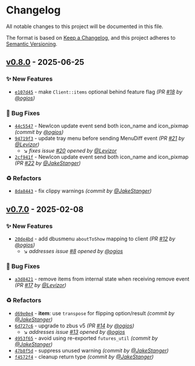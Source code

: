 # Changelog
All notable changes to this project will be documented in this file.

The format is based on [Keep a Changelog](https://keepachangelog.com/en/1.0.0/),
and this project adheres to [Semantic Versioning](https://semver.org/spec/v2.0.0.html).

## [v0.8.0] - 2025-06-25
### :sparkles: New Features
- [`e107d45`](https://github.com/JakeStanger/system-tray/commit/e107d45a97c3c5e7d8d459c0d00e172132b19d2b) - make `Client::items` optional behind feature flag *(PR [#18](https://github.com/JakeStanger/system-tray/pull/18) by [@ogios](https://github.com/ogios))*

### :bug: Bug Fixes
- [`44c5547`](https://github.com/JakeStanger/system-tray/commit/44c5547bc52e76534d4262e9d63abe3404af392d) - NewIcon update event send both icon_name and icon_pixmap *(commit by [@ogios](https://github.com/ogios))*
- [`94719f3`](https://github.com/JakeStanger/system-tray/commit/94719f3d975e90105074a4f8d690e8586693e2b2) - update tray menu before sending MenuDiff event *(PR [#21](https://github.com/JakeStanger/system-tray/pull/21) by [@Levizor](https://github.com/Levizor))*
  - :arrow_lower_right: *fixes issue [#20](https://github.com/JakeStanger/system-tray/issues/20) opened by [@Levizor](https://github.com/Levizor)*
- [`2cf941f`](https://github.com/JakeStanger/system-tray/commit/2cf941fc8e4ee34cb66a833ba477f94496eb6db6) - NewIcon update event send both icon_name and icon_pixmap *(PR [#22](https://github.com/JakeStanger/system-tray/pull/22) by [@JakeStanger](https://github.com/JakeStanger))*

### :recycle: Refactors
- [`8da8443`](https://github.com/JakeStanger/system-tray/commit/8da8443fa8e82c5c7c7da7fc3de376e03b10dca1) - fix clippy warnings *(commit by [@JakeStanger](https://github.com/JakeStanger))*


## [v0.7.0] - 2025-02-08
### :sparkles: New Features
- [`20de4bd`](https://github.com/JakeStanger/system-tray/commit/20de4bd907f1fe72d30e0e140e88e52d684814dc) - add dbusmenu `aboutToShow` mapping to client *(PR [#12](https://github.com/JakeStanger/system-tray/pull/12) by [@ogios](https://github.com/ogios))*
  - :arrow_lower_right: *addresses issue [#8](https://github.com/JakeStanger/system-tray/issues/8) opened by [@ogios](https://github.com/ogios)*

### :bug: Bug Fixes
- [`a3d8421`](https://github.com/JakeStanger/system-tray/commit/a3d842136357b5a0a3976e46ed83d803797e768f) - remove items from internal state when receiving remove event *(PR [#17](https://github.com/JakeStanger/system-tray/pull/17) by [@Levizor](https://github.com/Levizor))*

### :recycle: Refactors
- [`d69e0e4`](https://github.com/JakeStanger/system-tray/commit/d69e0e4aa9d9b773377e8f1f7d345663decbd7d7) - **item**: use `transpose` for flipping option/result *(commit by [@JakeStanger](https://github.com/JakeStanger))*
- [`6d727c6`](https://github.com/JakeStanger/system-tray/commit/6d727c6dd7e174e374f6ef37ca4998c1348bc558) - upgrade to zbus v5 *(PR [#14](https://github.com/JakeStanger/system-tray/pull/14) by [@ogios](https://github.com/ogios))*
  - :arrow_lower_right: *addresses issue [#13](https://github.com/JakeStanger/system-tray/issues/13) opened by [@ogios](https://github.com/ogios)*
- [`4953f65`](https://github.com/JakeStanger/system-tray/commit/4953f65c6f7d5612eb21262622e3b8fafae36f58) - avoid using re-exported `futures_util` *(commit by [@JakeStanger](https://github.com/JakeStanger))*
- [`47b8f5d`](https://github.com/JakeStanger/system-tray/commit/47b8f5da494395cbed5245d6f57d68ae93fbc86f) - suppress unused warning *(commit by [@JakeStanger](https://github.com/JakeStanger))*
- [`f4572f4`](https://github.com/JakeStanger/system-tray/commit/f4572f439d78f28b5391b2e75704950b574b6b0e) - cleanup return type *(commit by [@JakeStanger](https://github.com/JakeStanger))*

[v0.7.0]: https://github.com/JakeStanger/system-tray/compare/v0.6.0...v0.7.0
[v0.8.0]: https://github.com/JakeStanger/system-tray/compare/v0.7.0...v0.8.0
